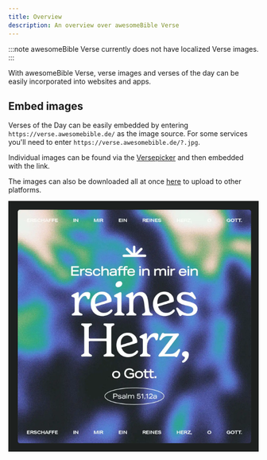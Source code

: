 ```yaml
---
title: Overview
description: An overview over awesomeBible Verse
---
```

:::note
awesomeBible Verse currently does not have localized Verse images.
:::

With awesomeBible Verse, verse images and verses of the day can be easily incorporated into websites and apps.

## Embed images

Verses of the Day can be easily embedded by entering `https://verse.awesomebible.de/` as the image source.
For some services you'll need to enter `https://verse.awesomebible.de/?.jpg`.

Individual images can be found via the [Versepicker](https://versepicker.awesomebible.de/) and then embedded with the link.

The images can also be downloaded all at once [here](/verse/versbilder/) to upload to other platforms.

![awesomeBible Verse Vorschau](../../../../assets/verse_preview.png)